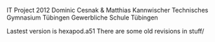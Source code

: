 IT Project 2012 
Dominic Cesnak & Matthias Kannwischer
Technisches Gymnasium Tübingen
Gewerbliche Schule Tübingen


Lastest version is hexapod.a51
There are some old revisions in stuff/
